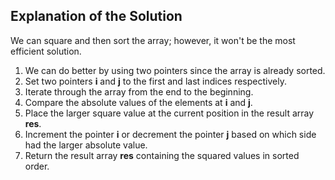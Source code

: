 <h2>Explanation of the Solution</h2>
<p>We can square and then sort the array; however, it won't be the most efficient solution.</p>
<p>
  <ol>
    <li>We can do better by using two pointers since the array is already sorted.</li>
    <li>Set two pointers <strong>i</strong> and <strong>j</strong> to the first and last indices respectively.</li>
    <li>Iterate through the array from the end to the beginning.</li>
    <li>Compare the absolute values of the elements at <strong>i</strong> and <strong>j</strong>.</li>
    <li>Place the larger square value at the current position in the result array <strong>res</strong>.</li>
    <li>Increment the pointer <strong>i</strong> or decrement the pointer <strong>j</strong> based on which side had the larger absolute value.</li>
    <li>Return the result array <strong>res</strong> containing the squared values in sorted order.</li>
  </ol>
</p>
